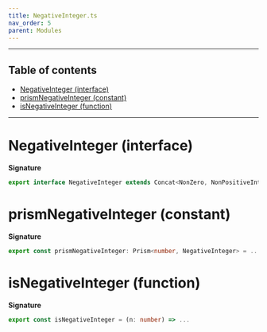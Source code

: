 ```yaml
---
title: NegativeInteger.ts
nav_order: 5
parent: Modules
---
```


---

<h2 class="text-delta">Table of contents</h2>

- [NegativeInteger (interface)](#negativeinteger-interface)
- [prismNegativeInteger (constant)](#prismnegativeinteger-constant)
- [isNegativeInteger (function)](#isnegativeinteger-function)

---

# NegativeInteger (interface)

**Signature**

```ts
export interface NegativeInteger extends Concat<NonZero, NonPositiveInteger> {}
```

# prismNegativeInteger (constant)

**Signature**

```ts
export const prismNegativeInteger: Prism<number, NegativeInteger> = ...
```

# isNegativeInteger (function)

**Signature**

```ts
export const isNegativeInteger = (n: number) => ...
```
